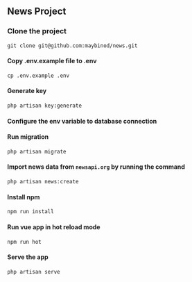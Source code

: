 ## News Project

### Clone the project
```
git clone git@github.com:maybinod/news.git
```

#### Copy .env.example file to .env
````
cp .env.example .env
````

#### Generate key
````
php artisan key:generate
````

#### Configure the env variable to database connection

#### Run migration
````
php artisan migrate
````

#### Import news data from `newsapi.org` by running the command
````
php artisan news:create
````

#### Install npm
````
npm run install
````

#### Run vue app in hot reload mode
````
npm run hot
````

#### Serve the app
````
php artisan serve
````
